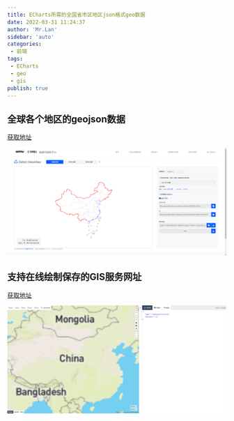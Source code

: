 ```yaml
--- 
title: ECharts所需的全国省市区地区json格式geo数据
date: 2022-03-31 11:24:37
author: 'Mr.Lan'
sidebar: 'auto'
categories: 
 - 前端
tags: 
 - ECharts
 - geo
 - gis
publish: true
---
```


## 全球各个地区的geojson数据

[获取地址](http://datav.aliyun.com/portal/school/atlas/area_selector)

![img](./img/20220331113152.png)

## 支持在线绘制保存的GIS服务网址

[获取地址](http://geojson.io)

![img](./img/20220414114428.png)
